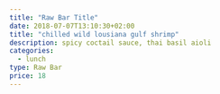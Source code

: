 ```yaml
---
title: "Raw Bar Title"
date: 2018-07-07T13:10:30+02:00
title: "chilled wild lousiana gulf shrimp"
description: spicy coctail sauce, thai basil aioli
categories:
  - lunch
type: Raw Bar
price: 18
---
```



